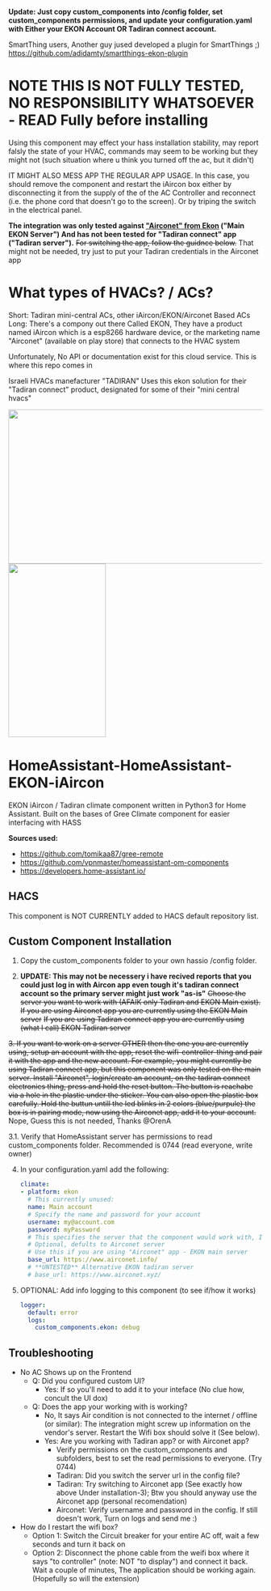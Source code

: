 **Update: Just copy custom_components into /config folder, set custom_components permissions, and update your configuration.yaml with Either your EKON Account OR Tadiran connect account.**

SmartThing users, Another guy jused developed a plugin for SmartThings ;) https://github.com/adidamty/smartthings-ekon-plugin

# NOTE THIS IS NOT FULLY TESTED, NO RESPONSIBILITY WHATSOEVER - READ Fully before installing
Using this component may effect your hass installation stability, may report falsly the state of your HVAC, commands may seem to be working but they might not (such situation where u think you turned off the ac, but it didn't)

IT MIGHT ALSO MESS APP THE REGULAR APP USAGE. In this case, you should remove the component and restart the iAircon box either by disconnecting it from the supply of the of the AC Controller and reconnect (i.e. the phone cord that doesn't go to the screen). Or by triping the switch in the electrical panel.

**The integration was only tested against ["Airconet" from Ekon](https://play.google.com/store/apps/details?id=com.ekon.airconet.app) ("Main EKON Server") And has not been tested for "Tadiran connect" app ("Tadiran server").** ~~For switching the app, follow the guidnce below.~~ That might not be needed, try just to put your Tadiran credentials in the Airconet app

# What types of HVACs? / ACs?
Short: Tadiran mini-central ACs, other iAircon/EKON/Airconet Based ACs
Long:
There's a compony out there Called EKON, They have a product named iAircon which is a esp8266 hardware device, or the marketing name 
"Airconet" (available on play store) that connects to the HVAC system

Unfortunately, No API or documentation exist for this cloud service. This is where this repo comes in

Israeli HVACs manefacturer "TADIRAN" Uses this ekon solution for their "Tadiran connect" product, designated for some of their "mini central hvacs"

<img src="https://g-rafa.co.il/wp-content/uploads/2017/06/tadiran1-e1498462193178-1024x609.jpg" width="512px" height="305px" />
<img src="https://lh3.googleusercontent.com/43-jwjJFMF1Q1ft6P7e6Su8wxygdrlRe1B5cY3o2dZAgACU-kYZ9Uql4cFVAuiGgdg=w1396-h686-rw" width="193px" height="343px" />

# HomeAssistant-HomeAssistant-EKON-iAircon
EKON iAircon / Tadiran climate component written in Python3 for Home Assistant.
Built on the bases of Gree Climate component for easier interfacing with HASS


**Sources used:**
 - https://github.com/tomikaa87/gree-remote
 - https://github.com/vpnmaster/homeassistant-om-components
 - https://developers.home-assistant.io/
 
## HACS
This component is NOT CURRENTLY added to HACS default repository list.

## Custom Component Installation

1. Copy the custom_components folder to your own hassio /config folder.

2. **UPDATE: This may not be necessery i have recived reports that you could just log in with Aircon app even tough it's tadiran connect account so the primary server might just work "as-is"** ~~Choose the server you want to work with (AFAIK only Tadiran and EKON Main exist).~~
   ~~If you are using Airconet app you are currently using the EKON Main server~~
   ~~If you are using Tadiran connect app you are currently using (what I call) EKON Tadiran server~~

~~3. If you want to work on a server OTHER then the one you are currently using, setup an account with the app, reset the wifi-controller-thing and pair it with the app and the new account.
   For example, you might currently be using Tadiran connect app, but this component was only tested on the main server. Install "Airconet", login/create an account, on the tadiran connect electronics thing, press and hold the reset button. The button is reachabe via a hole in the plastic under the sticker. You can also open the plastic box carefully. Hold the buttun untill the led blinks in 2 colors (blue/purpule) the box is in pairing mode, now using the Airconet app, add it to your account.~~ Nope, Guess this is not needed, Thanks @OrenA
   
3.1. Verify that HomeAssistant server has permissions to read custom_components folder. Recommended is 0744 (read everyone, write owner)

4. In your configuration.yaml add the following:

   ```yaml
   climate: 
   - platform: ekon
     # This currently unused:
     name: Main account
     # Specify the name and password for your account
     username: my@account.com
     password: myPassword
     # This specifies the server that the component would work with, I have only tried it with EKON server (Airconet APP)
     # Optional, defults to Airconet server
     # Use this if you are using "Airconet" app - EKON main server
     base_url: https://www.airconet.info/
     # **UNTESTED** Alternative EKON tadiran server
     # base_url: https://www.airconet.xyz/
   ```
5. OPTIONAL: Add info logging to this component (to see if/how it works)
  
   ```yaml
   logger:
     default: error
     logs:
       custom_components.ekon: debug
   ```
## Troubleshooting
- No AC Shows up on the Frontend
  - Q: Did you configured custom UI?
    - Yes: If so you'll need to add it to your inteface (No clue how, concult the UI dox)
  - Q: Does the app your working with is working?
    - No, It says Air condition is not connected to the internet / offline (or similar):
      The integration might screw up information on the vendor's server. Restart the Wifi box should solve it (See below).
    - Yes: Are you working with Tadiran app? or with Airconet app?
      - Verify permissions on the custom_components and subfolders, best to set the read permissions to everyone. (Try 0744)
      - Tadiran: Did you switch the server url in the config file?
      - Tadiran: Try switching to Airconet app (See exactly how above Under installation-3); Btw you should anyway use the Airconet app (personal recomendation) 
      - Airconet: Verify username and password in the config. If still doesn't work, Turn on logs and send me :)
- How do I restart the wifi box?
  - Option 1: Switch the Circuit breaker for your entire AC off, wait a few seconds and turn it back on
  - Option 2: Disconnect the phone cable from the weifi box where it says "to controller" (note: NOT "to display") and connect it back. Wait a couple of minutes, The application should be working again. (Hopefully so will the extension)
